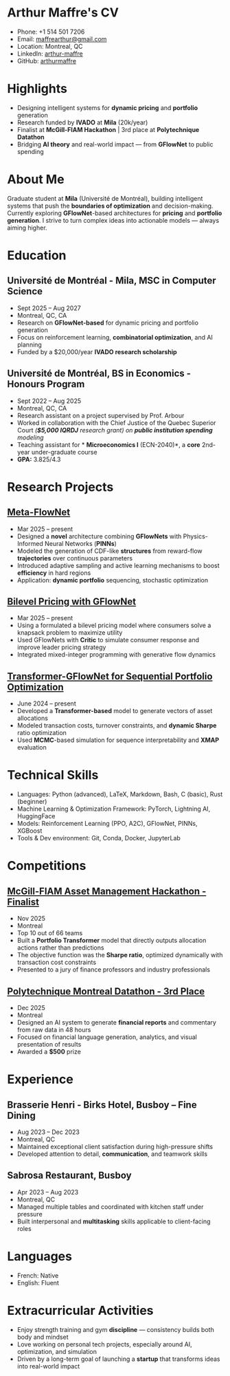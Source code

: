 # Arthur Maffre's CV

- Phone: +1 514 501 7206
- Email: [maffrearthur@gmail.com](mailto:maffrearthur@gmail.com)
- Location: Montreal, QC
- LinkedIn: [arthur-maffre](https://linkedin.com/in/arthur-maffre)
- GitHub: [arthurmaffre](https://github.com/arthurmaffre)


# Highlights

- Designing intelligent systems for **dynamic pricing** and **portfolio** generation
- Research funded by **IVADO** at **Mila** (20k/year)
- Finalist at **McGill-FIAM Hackathon** | 3rd place at **Polytechnique Datathon**
- Bridging **AI theory** and real-world impact — from **GFlowNet** to public spending
# About Me

Graduate student at **Mila** (Université de Montréal), building intelligent systems that push the **boundaries of optimization** and decision-making. Currently exploring **GFlowNet**-based architectures for **pricing** and **portfolio generation**. I strive to turn complex ideas into actionable models — always aiming higher.

# Education

## Université de Montréal - Mila, MSC in Computer Science

- Sept 2025 – Aug 2027
- Montreal, QC, CA
- Research on **GFlowNet-based** for dynamic pricing and portfolio generation
- Focus on reinforcement learning, **combinatorial optimization**, and AI planning
- Funded by a $20,000/year **IVADO research scholarship**

## Université de Montréal, BS in Economics - Honours Program

- Sept 2022 – Aug 2025
- Montreal, QC, CA
- Research assistant on a project supervised by Prof. Arbour
- Worked in collaboration with the Chief Justice of the Quebec Superior Court *(**$5,000 IQRDJ** research grant) on **public institution spending** modeling*
- Teaching assistant for * **Microeconomics I** (ECN-2040)*, a **core** 2nd-year under-graduate course
- **GPA:** 3.825/4.3

# Research Projects

## [Meta-FlowNet](#)

- Mar 2025 – present
- Designed a **novel** architecture combining **GFlowNets** with Physics-Informed Neural Networks (**PINNs**)
- Modeled the generation of CDF-like **structures** from reward-flow **trajectories** over continuous parameters
- Introduced adaptive sampling and active learning mechanisms to boost **efficiency** in hard regions
- Application: **dynamic portfolio** sequencing, stochastic optimization

## [Bilevel Pricing with GFlowNet](#)

- Mar 2025 – present
- Using a formulated a bilevel pricing model where consumers solve a knapsack problem to maximize utility
- Used GFlowNets with **Critic** to simulate consumer response and improve leader pricing strategy
- Integrated mixed-integer programming with generative flow dynamics

## [Transformer-GFlowNet for Sequential Portfolio Optimization](#)

- June 2024 – present
- Developed a **Transformer-based** model to generate vectors of asset allocations
- Modeled transaction costs, turnover constraints, and **dynamic Sharpe** ratio optimization
- Used **MCMC**-based simulation for sequence interpretability and **XMAP** evaluation

# Technical Skills

- Languages: Python (advanced), LaTeX, Markdown, Bash, C (basic), Rust (beginner)
- Machine Learning & Optimization Framework: PyTorch, Lightning AI, HuggingFace
- Models: Reinforcement Learning (PPO, A2C), GFlowNet, PINNs, XGBoost
- Tools & Dev environment: Git, Conda, Docker, JupyterLab
# Competitions

## [McGill-FIAM Asset Management Hackathon - Finalist](#)

- Nov 2025
- Montreal
- Top 10 out of 66 teams
- Built a **Portfolio Transformer** model that directly outputs allocation actions rather than predictions
- The objective function was the **Sharpe ratio**, optimized dynamically with transaction cost constraints
- Presented to a jury of finance professors and industry professionals

## [Polytechnique Montreal Datathon - 3rd Place](#)

- Dec 2025
- Montreal
- Designed an AI system to generate **financial reports** and commentary from raw data in 48 hours
- Focused on financial language generation, analytics, and visual presentation of results
- Awarded a **$500** prize

# Experience

## Brasserie Henri - Birks Hotel, Busboy – Fine Dining

- Aug 2023 – Dec 2023
- Montreal, QC
- Maintained exceptional client satisfaction during high-pressure shifts
- Developed attention to detail, **communication**, and teamwork skills

## Sabrosa Restaurant, Busboy

- Apr 2023 – Aug 2023
- Montreal, QC
- Managed multiple tables and coordinated with kitchen staff under pressure
- Built interpersonal and **multitasking** skills applicable to client-facing roles

# Languages

- French: Native
- English: Fluent
# Extracurricular Activities

- Enjoy strength training and gym **discipline** — consistency builds both body and mindset
- Love working on personal tech projects, especially around AI, optimization, and simulation
- Driven by a long-term goal of launching a **startup** that transforms ideas into real-world impact
